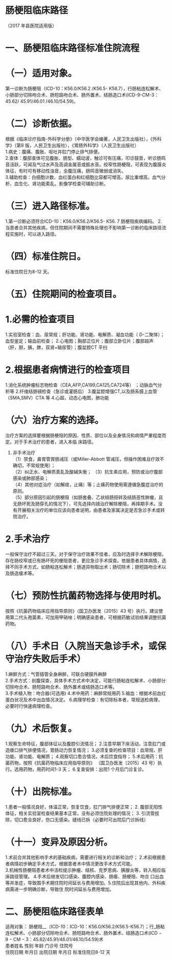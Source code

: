 # 肠梗阻临床路径  
（2017 年县医院适用版）  
# 一、肠梗阻临床路径标准住院流程  
# （一）适用对象。  
第一诊断为肠梗阻（ICD-10：K56.0/K56.2 /K56.5- K56.7），行肠粘连松解术、小肠部分切除吻合术、肠短路吻合术、肠外置术、结肠造口术(ICD-9-CM-3：45.62/ 45.91/46.01 /46.10/54.59)。  
# （二）诊断依据。  
根据《临床诊疗指南-外科学分册》（中华医学会编著，人民卫生出版社），《外科学》（第8 版，人民卫生出版社），《胃肠外科学》（人民卫生出版社）  
1.病史：腹痛、腹胀、呕吐并肛门停止排气排便。  
2.查体：腹部查体可见腹胀、肠型、蠕动波，触诊可有压痛，叩诊鼓音，听诊肠鸣音活跃，可闻及气过水声及高调金属音或振水音。绞窄性肠梗阻，可表现为腹膜炎体征，有时可有移动性浊音，全腹压痛，肠鸣音微弱或消失。  
3.辅助检查：白细胞计数、血红蛋白和红细胞比容都可增高，尿比重增高，血气分析、血生化、肾功能紊乱。影像学检查可辅助诊断。  
# （三）进入路径标准。  
1.第一诊断必须符合ICD-10：K56.0/K56.2/K56.5- K56. 7 肠梗阻疾病编码。 2.当患者合并其他疾病，但住院期间不需要特殊处理也不影响第一诊断的临床路径流程实施时，可以进入路径。  
# （四）标准住院日。  
标准住院日为8-12 天。  
# （五）住院期间的检查项目。  
# 1.必需的检查项目  
1.实验室检查：血、尿常规；肝功能、肾功能、电解质、凝血功能（ D-二聚体）；血型鉴定；输血前检查； 2.心电图；胸部正位片；腹部立卧位片；腹部超声（肝，胆，胰，脾，双肾+输尿管）；腹盆腔CT 平扫  
# 2.根据患者病情进行的检查项目  
1.消化系统肿瘤标志物检查（CEA,AFP,CA199,CA125,CA724等） ；动脉血气分析等 
 2.纤维结肠镜检查（急诊或灌肠后） 
3.腹盆腔增强CT,以及肠系膜上血管（SMA,SMV）CTA 等 
4.心超，动态心电图，肺功能  
# （六）治疗方案的选择。  
治疗方案的选择要根据肠梗阻的原因、性质、部位以及全身情况和病情严重程度而定。对于手术治疗的患者，进入本临 床路径。  
1.   非手术治疗  
（1）禁食，鼻胃管胃肠减压（或Miller-Abbott 管减压，但操作困难且疗效不确切，不常规使用）；  
（2）纠正水、电解质紊乱及酸碱失衡； 
（3）抗生素应用，预防或治疗腹部感染或肺部感染；  
（4）其他对症治疗（如解痉，止痛）等；止痛药物使用需遵循急腹症治疗的原则。  
（5）部分原因引起的肠梗阻（如肠套叠、乙状结肠扭转及结肠恶性肿瘤，且无肠坏死及肠穿孔的情况下），可先选择内镜治疗解除梗阻，再择期手术。没有开展相关治疗的单位应该向患者说明，由患者及家属决定是否急诊手术或转院治疗。  
# 2.手术治疗  
一般保守治疗不超过三天。对于保守治疗效果不佳者，应及时选择手术解除梗阻，存在肠绞窄或已有肠坏死的梗阻患者，更应急诊手术探查。依据患者具体病情，选择不同手术方式，如肠粘连松解术；肠道异物取出术；肠切除术；肠短路吻合术以及肠造瘘术等。  
# （七）预防性抗菌药物选择与使用时机。  
按照《抗菌药物临床应用指导原则》（国卫办医发〔2015〕43 号）执行。建议使用第二代头孢菌素，可加用甲硝唑；明确感染患者，可根据药敏试验结果调整抗菌药物。  
# （八）手术日（入院当天急诊手术，或保守治疗失败后手术）  
1.麻醉方式：气管插管全身麻醉，可联合硬膜外麻醉  
2.手术方式：剖腹探查，具体手术方式术中决定，可能行肠粘连松解术、小肠部分切除吻合术、肠短路吻合术、肠外置术或结肠造口术等。  
3.手术植入物：吻合器(可选用)  4.术中用药：麻醉常规用药 5.输血：根据术前血红蛋白状况及术中出血情况决定。 6.病理学检查：有切除标本者，常规送检病理，必要时行快速病理检查。  
# （九）术后恢复。  
1.观察生命特征，腹部体征以及腹腔引流情况； 
2.注意早期下床活动，注意肛门或造瘘口排气排便情况，胃肠动力恢复情况； 
3.必须复查的检查项目：血常规、肝功能、肾功能、电解质； 
4.观察切口愈合情况，术后饮食指导； 
5.术后用药：抗菌药物，按照《抗菌药物临床应用指导原则》
（国卫办医发〔2015〕43 号）执行。选用药物，用药时间1-3 天； 
6.复查安排：出院1 个月后门诊复诊。  
# （十）出院标准。  
1.患者一般情况良好，体温正常，恢复饮食，肛门排气排便正常； 2. 腹部无阳性体征，相关实验室检查结果基本正常，没有必须住院处理的情况； 3. 引流管拔除，切口愈合良好，伤口无感染。缝线已拆（必要时可出院后门诊拆线）  
# （十一）变异及原因分析。  
1.术前合并其他影响手术的基础疾病，需要进行相关的诊断和治疗； 2.术前根据患者病情初步确定手术方式，根据患者术中情况更改手术方式可能。  
3.机械性肠梗阻患者术中活检提示肿瘤、结核、克罗恩病、胰腺炎等，转入相应临床路径管理。 4.手术后继发切口感染、腹腔内感染、肠瘘、肠梗阻、吻合 口出血等并发症，导致围手术期住院时间延长与费用增加。5.住院后出现其他内、外科疾病需进一步明确诊断，导致住 院时间延长与费用增加。  
# 二、肠梗阻临床路径表单  
适用对象：   肠梗阻__（ICD-10：ICD-10：K56.0/K56.2/K56.5-K56.7）；行_肠粘连松解术、小肠部分切除吻合术、肠短路吻合术、肠外置术、结肠造口术$\mathrm{(ICD-9-CM-3}$：45.62/45.91/46.01/46.10/54.59)术  
患者姓名  性别 年龄 门诊号 住院号  
住院日期  年月日   出院日期  年月日  标准住院日8-12 天  
